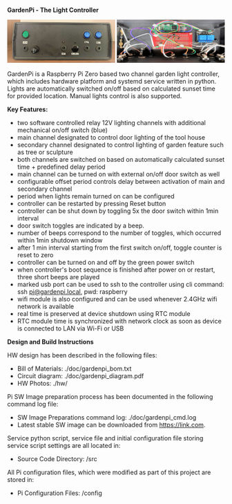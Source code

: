**GardenPi - The Light Controller**

<img src="./hw/gardenpi_front.jpg" width="250" height="100"/>
<img src="./hw/gardenpi_internal.jpg" width="250" height="100"/>

GardenPi is a Raspberry Pi Zero based two channel garden light controller, which includes hardware platform and systemd service written in python. Lights are automatically switched on/off based on calculated sunset time for provided location. Manual lights control is also supported.


**Key Features:**

- two software controlled relay 12V lighting channels with additional mechanical on/off switch (blue)
- main channel designated to control door lighting of the tool house
- secondary channel designated to control lighting of garden feature such as tree or sculpture
- both channels are switched on based on automatically calculated sunset time + predefined delay period
- main channel can be turned on with external on/off door switch as well
- configurable offset period controls delay between activation of main and secondary channel
- period when lights remain turned on can be configured
- controller can be restarted by pressing Reset button
- controller can be shut down by toggling 5x the door switch within 1min interval
- door switch toggles are indicated by a beep.
- number of beeps correspond to the number of toggles, which occurred within 1min shutdown window
- after 1 min interval starting from the first switch on/off, toggle counter is reset to zero
- controller can be turned on and off by the green power switch
- when controller's boot sequence is finished after power on or restart, three short beeps are played 
- marked usb port can be used to ssh to the controller using cli command: ssh pi@gardenpi.local, pwd: raspberry
- wifi module is also configured and can be used whenever 2.4GHz wifi network is available
- real time is preserved at device shutdown using RTC module
- RTC module time is synchronized with network clock as soon as device is connected to LAN via Wi-Fi or USB

**Design and Build Instructions**

HW design has been described in the following files:

* Bill of Materials: 	./doc/gardenpi_bom.txt
* Circuit diagram:		./doc/gardenpi_diagram.pdf
* HW Photos:				./hw/

Pi SW Image preparation process has been documented in the following command log file:

* SW Image Preparations command log: ./doc/gardenpi_cmd.log
* Latest stable SW image can be downloaded from <!-- here -->https://link.com.

Service python script, service file and initial configuration file storing service script settings are all located in:

* Source Code Directory: /src

All Pi configuration files, which were modified as part of this project are stored in:

* Pi Configuration Files: /config